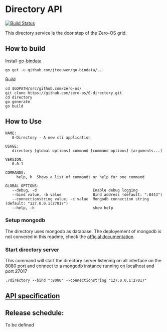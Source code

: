 # Directory API
[![Build Status](https://travis-ci.org/zero-os/0-directory.svg?branch=master)](https://travis-ci.org/zero-os/0-directory)

This directory service is the door step of the Zero-OS grid.

## How to build

Install [go-bindata](https://github.com/jteeuwen/go-bindata)
```shell
go get -u github.com/jteeuwen/go-bindata/...
```

Build 
```shell
cd $GOPATH/src/github.com/zero-os/
git clone https://github.com/zero-os/0-directory.git
cd directory
go generate
go build
```

## How to Use
```shell
NAME:
   0-Directory - A new cli application

USAGE:
   directory [global options] command [command options] [arguments...]

VERSION:
   0.0.1

COMMANDS:
     help, h  Shows a list of commands or help for one command

GLOBAL OPTIONS:
   --debug, -d                         Enable debug logging
   --bind value, -b value              Bind address (default: ":8443")
   --connectionstring value, -c value  Mongodb connection string (default: "127.0.0.1:27017")
   --help, -h                          show help
```

### Setup mongodb
The directory uses mongodb as database. The deployement of mongodb is not convered in this readme, check the [official documentation](https://docs.mongodb.com/manual/installation/).

### Start directory server
This command will start the directory server listening on all interface on the 8080 port and connect to a mongodb instance running on localhost and port 27017
```shell
./directory --bind ":8080" --connectionstring "127.0.0.1:27017"
```

## [API specification](https://rawgit.com/zero-os/0-directory/master/specs/directory.html)

## Release schedule:
To be defined
